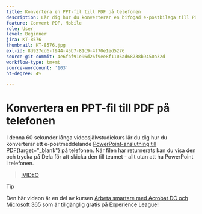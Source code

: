 ```yaml
---
title: Konvertera en PPT-fil till PDF på telefonen
description: Lär dig hur du konverterar en bifogad e-postbilaga till PDF på telefonen
feature: Convert PDF, Mobile
role: User
level: Beginner
jira: KT-8576
thumbnail: KT-8576.jpg
exl-id: 8d927cd6-f944-45b7-81c9-4f70e1ed5276
source-git-commit: 4e6fbf91e96d26f9ee8f1105ad68738b9450a32d
workflow-type: tm+mt
source-wordcount: '103'
ht-degree: 4%

---
```


# Konvertera en PPT-fil till PDF på telefonen

I denna 60 sekunder långa videosjälvstudiekurs lär du dig hur du konverterar ett e-postmeddelande [PowerPoint-anslutning till PDF](https://www.adobe.com/se/acrobat/online/ppt-to-pdf.html){target="_blank"} på telefonen. När filen har returnerats kan du visa den och trycka på Dela för att skicka den till teamet - allt utan att ha PowerPoint i telefonen.

>[!VIDEO](https://video.tv.adobe.com/v/336366?quality=12&learn=on&hidetitle=true)

>[!TIP]
>
>Den här videon är en del av kursen [Arbeta smartare med Acrobat DC och Microsoft 365](https://experienceleague.adobe.com/?recommended=Acrobat-U-1-2021.microsoft365) som är tillgänglig gratis på Experience League!
